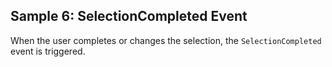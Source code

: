 ## Sample 6: SelectionCompleted Event

When the user completes or changes the selection, the `SelectionCompleted` event is triggered.

